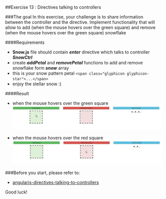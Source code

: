 ##Exercise 13 : Directives talking to controllers

###The goal
In this exercise, your challenge is to share information between the controller and the directive. 
Implement functionality that will allow to add (when the mouse hovers over the green square) and remove (when the mouse hovers over the green square) snowflake

####Requirements
* **Snow.js** file should contain ***enter*** directive which talks to controller ***SnowCtrl***
* create ***addPetal*** and ***removePetal*** functions to add and remove snowflake form ***snow*** array
* this is your snow pattern petal ```<span class="glyphicon glyphicon-star">...</span>```
* enjoy the stellar snow :)

####Result
* when the mouse hovers over the green square
![alt text](app/assets/add.png "Add Petal")

* when the mouse hovers over the red square
![alt text](app/assets/remove.png "Remove Petal")

###Before you start, please refer to:
* [angularjs-directives-talking-to-controllers](https://egghead.io/lessons/angularjs-directives-talking-to-controllers)

Good luck!
